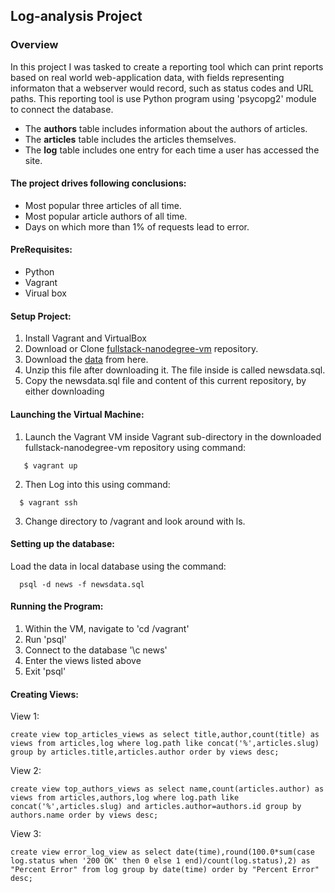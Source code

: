## Log-analysis Project

### Overview

In this project I was tasked to create a reporting tool which can print reports based on real world web-application data, with fields representing informaton that a webserver would record, such as status codes and URL paths. This reporting tool is use Python program using  'psycopg2' module to connect the database.
  * The **authors** table includes information about the authors of articles.
  * The **articles** table includes the articles themselves.
  * The **log** table includes one entry for each time a user has accessed the site.
  
#### The project drives following conclusions:
   * Most popular three articles of all time.
   * Most popular article authors of all time.
   * Days on which more than 1% of requests lead to error.
   
#### PreRequisites:
  * Python
  * Vagrant
  * Virual box

#### Setup Project:
  1. Install Vagrant and VirtualBox
  2. Download or Clone [fullstack-nanodegree-vm](https://github.com/udacity/fullstack-nanodegree-vm) repository.
  3. Download the [data](https://d17h27t6h515a5.cloudfront.net/topher/2016/August/57b5f748_newsdata/newsdata.zip) from here.
  4. Unzip this file after downloading it. The file inside is called newsdata.sql.
  5. Copy the newsdata.sql file and content of this current repository, by either downloading 


#### Launching the Virtual Machine:
  1. Launch the Vagrant VM inside Vagrant sub-directory in the downloaded fullstack-nanodegree-vm repository using command:
 ```
    $ vagrant up
  ```
  2. Then Log into this using command:
   
  ```
    $ vagrant ssh
  ```
  3. Change directory to /vagrant and look around with ls.
  
#### Setting up the database:
 Load the data in local database using the command:
   
  ```
    psql -d news -f newsdata.sql
  ```
    
#### Running the Program:
1. Within the VM, navigate to 'cd  /vagrant'
2. Run 'psql'
3. Connect to the database '\c  news'
4. Enter the views listed above
5. Exit 'psql'


#### Creating Views:
View 1:
```
create view top_articles_views as select title,author,count(title) as views from articles,log where log.path like concat('%',articles.slug) group by articles.title,articles.author order by views desc;
```

View 2:
```
create view top_authors_views as select name,count(articles.author) as views from articles,authors,log where log.path like concat('%',articles.slug) and articles.author=authors.id group by authors.name order by views desc;
```
View 3:
```
create view error_log_view as select date(time),round(100.0*sum(case log.status when '200 OK' then 0 else 1 end)/count(log.status),2) as "Percent Error" from log group by date(time) order by "Percent Error" desc;
```
